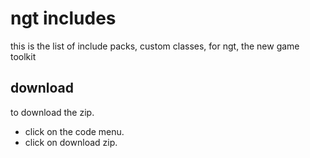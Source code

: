# ngt includes
this is the list of include packs, custom classes, for ngt, the new game toolkit
## download
to download the zip.
* click on the code menu.
* click on download zip.
